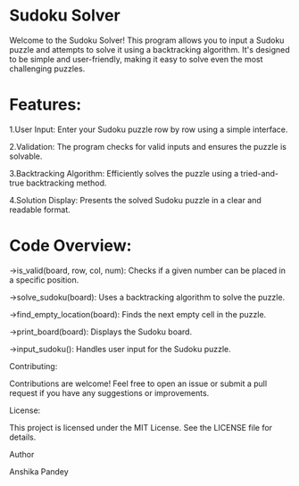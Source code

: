 # Sudoku Solver

Welcome to the Sudoku Solver! This program allows you to input a Sudoku puzzle and attempts to solve it using a backtracking algorithm. It's designed to be simple and user-friendly, making it easy to solve even the most challenging puzzles.


# Features:

1.User Input: Enter your Sudoku puzzle row by row using a simple interface.

2.Validation: The program checks for valid inputs and ensures the puzzle is solvable.

3.Backtracking Algorithm: Efficiently solves the puzzle using a tried-and-true backtracking method.

4.Solution Display: Presents the solved Sudoku puzzle in a clear and readable format.

# Code Overview:

->is_valid(board, row, col, num): Checks if a given number can be placed in a specific position.

->solve_sudoku(board): Uses a backtracking algorithm to solve the puzzle.

->find_empty_location(board): Finds the next empty cell in the puzzle.

->print_board(board): Displays the Sudoku board.

->input_sudoku(): Handles user input for the Sudoku puzzle.

Contributing:

Contributions are welcome! Feel free to open an issue or submit a pull request if you have any suggestions or improvements.

License:

This project is licensed under the MIT License. See the LICENSE file for details.

Author

Anshika Pandey
